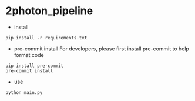 # 2photon_pipeline

- install
```
pip install -r requirements.txt
```
- pre-commit install
For developers, please first install pre-commit to help format code
```
pip install pre-commit
pre-commit install
```
- use
```
python main.py
```
